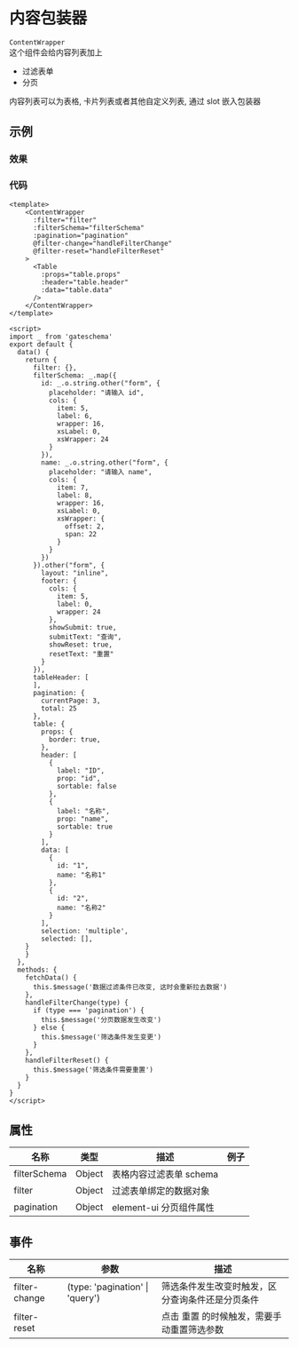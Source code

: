 # 内容包装器    
`ContentWrapper`  
这个组件会给内容列表加上  
* 过滤表单  
* 分页

内容列表可以为表格, 卡片列表或者其他自定义列表, 通过 slot 嵌入包装器

## 示例  

### 效果

<Demo>
  <ContentWrapperDemo />
</Demo>

### 代码  
```vue
<template>
    <ContentWrapper 
      :filter="filter"
      :filterSchema="filterSchema"
      :pagination="pagination"
      @filter-change="handleFilterChange"
      @filter-reset="handleFilterReset"
    >
      <Table 
        :props="table.props"
        :header="table.header"
        :data="table.data"
      />
    </ContentWrapper>
</template>

<script>
import _ from 'gateschema'
export default {
  data() {
    return {
      filter: {},
      filterSchema: _.map({
        id: _.o.string.other("form", {
          placeholder: "请输入 id",
          cols: {
            item: 5,
            label: 6,
            wrapper: 16,
            xsLabel: 0,
            xsWrapper: 24
          }
        }),
        name: _.o.string.other("form", {
          placeholder: "请输入 name",
          cols: {
            item: 7,
            label: 8,
            wrapper: 16,
            xsLabel: 0,
            xsWrapper: {
              offset: 2,
              span: 22
            }
          }
        })
      }).other("form", {
        layout: "inline",
        footer: {
          cols: {
            item: 5,
            label: 0,
            wrapper: 24
          },
          showSubmit: true,
          submitText: "查询",
          showReset: true,
          resetText: "重置"
        }
      }),
      tableHeader: [
      ],
      pagination: {
        currentPage: 3,
        total: 25
      },
      table: {
        props: {
          border: true,
        },
        header: [
          {
            label: "ID",
            prop: "id",
            sortable: false
          },
          {
            label: "名称",
            prop: "name",
            sortable: true
          }
        ],
        data: [
          {
            id: "1",
            name: "名称1"
          },
          {
            id: "2",
            name: "名称2"
          }
        ],
        selection: 'multiple',
        selected: [],
    }
    }
  },
  methods: {
    fetchData() {
      this.$message('数据过滤条件已改变, 这时会重新拉去数据')
    },
    handleFilterChange(type) {
      if (type === 'pagination') {
        this.$message('分页数据发生改变')
      } else {
        this.$message('筛选条件发生变更')
      }
    },
    handleFilterReset() {
      this.$message('筛选条件需要重置')
    }
  }
}
</script>

```


## 属性  
| 名称 | 类型 | 描述 | 例子 |  
| ---- | ---- | ---- | ---- |
| filterSchema | Object | 表格内容过滤表单 schema |  |
| filter | Object | 过滤表单绑定的数据对象 |  |
| pagination | Object | element-ui 分页组件属性 | |


## 事件  
| 名称 | 参数 | 描述 |  
| ---- | ---- | ---- |  
| filter-change | (type: 'pagination' \| 'query') | 筛选条件发生改变时触发，区分查询条件还是分页条件|  
| filter-reset |  | 点击 重置 的时候触发，需要手动重置筛选参数 |  

<Comment />